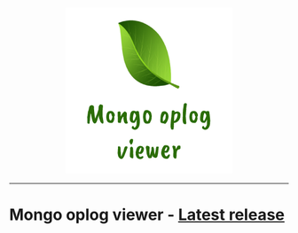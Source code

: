 <p align="center">
    <br>
    <img src="/assets/logo.png?raw=true" alt="Mongo oplog viewer"/>
    <br>
</p>

---

# Mongo oplog viewer - [Latest release](https://github.com/contributeless/mongo-oplog-viewer/releases)


